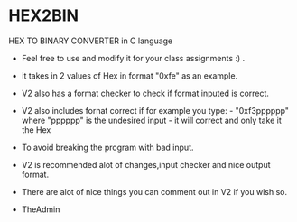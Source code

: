 # HEX2BIN
 HEX TO BINARY CONVERTER in C language
- Feel free to use and modify it for your class assignments :) .
- it takes in 2 values of Hex in format "0xfe" as an example.
- V2 also has a format checker to check if format inputed is correct.
- V2 also includes fornat correct if for example you type:
            - "0xf3pppppp" where "pppppp" is the undesired input
            - it will correct and only take it the Hex
- To avoid breaking the program with bad input.
- V2 is recommended alot of changes,input checker and nice output format.
- There are alot of nice things you can comment out in V2 if you wish so.

- TheAdmin
